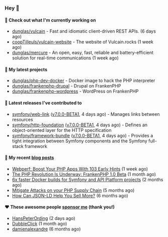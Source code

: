 ### Hey 👋

#### 👷 Check out what I'm currently working on

- [dunglas/vulcain](https://github.com/dunglas/vulcain) - Fast and idiomatic client-driven REST APIs. (6 days ago)
- [coopTilleuls/vulcain-website](https://github.com/coopTilleuls/vulcain-website) - The website of Vulcain.rocks (1 week ago)
- [dunglas/mercure](https://github.com/dunglas/mercure) - An open, easy, fast, reliable and battery-efficient solution for real-time communications (1 week ago)

#### 🌱 My latest projects

- [dunglas/php-dev-docker](https://github.com/dunglas/php-dev-docker) - Docker image to hack the PHP interpreter
- [dunglas/frankenphp-drupal](https://github.com/dunglas/frankenphp-drupal) - Drupal on FrankenPHP
- [dunglas/frankenphp-wordpress](https://github.com/dunglas/frankenphp-wordpress) - WordPress on FrankenPHP

#### 🔭 Latest releases I've contributed to

- [symfony/web-link](https://github.com/symfony/web-link) ([v7.0.0-BETA1](https://github.com/symfony/web-link/releases/tag/v7.0.0-BETA1), 4 days ago) - Manages links between resources
- [symfony/http-foundation](https://github.com/symfony/http-foundation) ([v7.0.0-BETA1](https://github.com/symfony/http-foundation/releases/tag/v7.0.0-BETA1), 4 days ago) - Defines an object-oriented layer for the HTTP specification
- [symfony/framework-bundle](https://github.com/symfony/framework-bundle) ([v7.0.0-BETA1](https://github.com/symfony/framework-bundle/releases/tag/v7.0.0-BETA1), 4 days ago) - Provides a tight integration between Symfony components and the Symfony full-stack framework

#### 📜 My recent [blog posts](https://dunglas.fr)

- [Webperf: Boost Your PHP Apps With 103 Early Hints](https://dunglas.dev/2023/10/webperf-boost-your-php-apps-with-103-early-hints/) (1 week ago)
- [The PHP Revolution Is Underway: FrankenPHP 1.0 Beta](https://dunglas.dev/2023/09/the-php-revolution-is-underway-frankenphp-1-0-beta/) (1 month ago)
- [6x faster Docker builds for Symfony and API Platform projects](https://dunglas.dev/2023/08/6x-faster-docker-builds-for-symfony-and-api-platform-projects/) (2 months ago)
- [Mitigate Attacks on your PHP Supply Chain](https://dunglas.dev/2023/05/mitigate-attacks-on-your-php-supply-chain/) (5 months ago)
- [How Can JSON-LD Help You Sell More?](https://dunglas.dev/2023/04/how-can-json-ld-help-you-sell-more/) (6 months ago)

#### ❤️ These awesome people [sponsor me](https://github.com/sponsors/dunglas) (thank you!)

- [HansPeterOrding](https://github.com/HansPeterOrding) (2 days ago)
- [DubbleClick](https://github.com/DubbleClick) (1 month ago)
- [damienalexandre](https://github.com/damienalexandre) (6 months ago)
